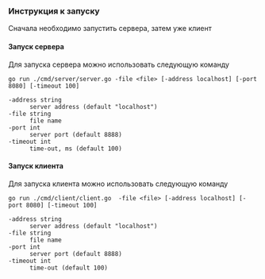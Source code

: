 ### Инструкция к запуску

Сначала необходимо запустить сервера, затем уже клиент

#### Запуск сервера

Для запуска сервера можно использовать следующую команду

```shell
go run ./cmd/server/server.go -file <file> [-address localhost] [-port 8080] [-timeout 100]

-address string
      server address (default "localhost")
-file string
      file name
-port int
      server port (default 8888)
-timeout int
      time-out, ms (default 100)
```

#### Запуск клиента

Для запуска клиента можно использовать следующую команду

```shell
go run ./cmd/client/client.go  -file <file> [-address localhost] [-port 8080] [-timeout 100]

-address string
      server address (default "localhost")
-file string
      file name
-port int
      server port (default 8888)
-timeout int
      time-out (default 100)
```
